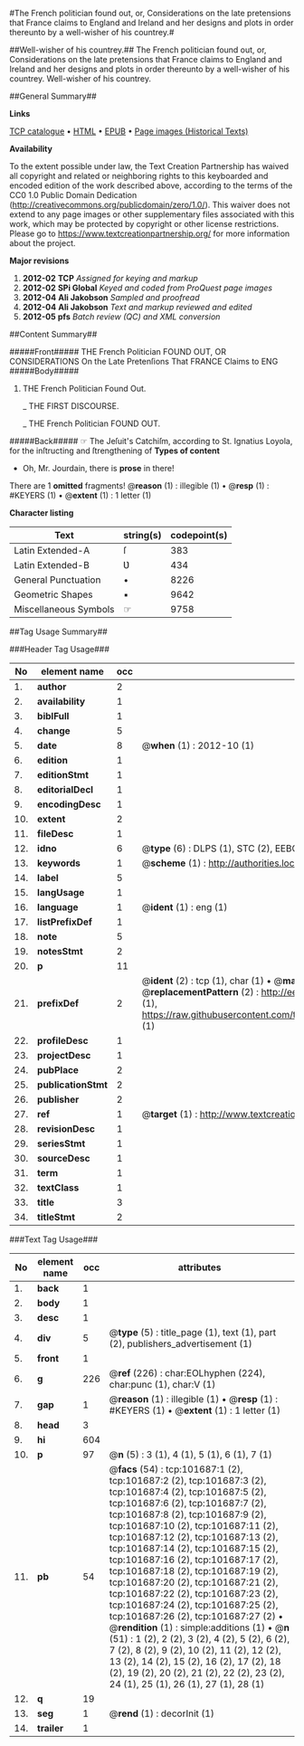 #The French politician found out, or, Considerations on the late pretensions that France claims to England and Ireland and her designs and plots in order thereunto by a well-wisher of his countrey.#

##Well-wisher of his countrey.##
The French politician found out, or, Considerations on the late pretensions that France claims to England and Ireland and her designs and plots in order thereunto by a well-wisher of his countrey.
Well-wisher of his countrey.

##General Summary##

**Links**

[TCP catalogue](http://www.ota.ox.ac.uk/tcp/)  • 
[HTML](http://tei.it.ox.ac.uk/tcp/Texts-HTML/free/A40/A40465.html)  • 
[EPUB](http://tei.it.ox.ac.uk/tcp/Texts-EPUB/free/A40/A40465.epub) • 
[Page images (Historical Texts)](https://historicaltexts.jisc.ac.uk/eebo-13743901e)

**Availability**

To the extent possible under law, the Text Creation Partnership has waived all copyright and related or neighboring rights to this keyboarded and encoded edition of the work described above, according to the terms of the CC0 1.0 Public Domain Dedication (http://creativecommons.org/publicdomain/zero/1.0/). This waiver does not extend to any page images or other supplementary files associated with this work, which may be protected by copyright or other license restrictions. Please go to https://www.textcreationpartnership.org/ for more information about the project.

**Major revisions**

1. __2012-02__ __TCP__ *Assigned for keying and markup*
1. __2012-02__ __SPi Global__ *Keyed and coded from ProQuest page images*
1. __2012-04__ __Ali Jakobson__ *Sampled and proofread*
1. __2012-04__ __Ali Jakobson__ *Text and markup reviewed and edited*
1. __2012-05__ __pfs__ *Batch review (QC) and XML conversion*

##Content Summary##

#####Front#####
THE French Politician FOUND OUT, OR CONSIDERATIONS On the Late Pretenſions That FRANCE Claims to ENG
#####Body#####

1. THE French Politician Found Out.

    _ THE FIRST DISCOURSE.

    _ THE French Politician FOUND OUT.

#####Back#####
☞ The Jeſuit's Catchiſm, according to St. Ignatius Loyola, for the inſtructing and ſtrengthening of 
**Types of content**

  * Oh, Mr. Jourdain, there is **prose** in there!

There are 1 **omitted** fragments! 
 @__reason__ (1) : illegible (1)  •  @__resp__ (1) : #KEYERS (1)  •  @__extent__ (1) : 1 letter (1)

**Character listing**


|Text|string(s)|codepoint(s)|
|---|---|---|
|Latin Extended-A|ſ|383|
|Latin Extended-B|Ʋ|434|
|General Punctuation|•|8226|
|Geometric Shapes|▪|9642|
|Miscellaneous Symbols|☞|9758|

##Tag Usage Summary##

###Header Tag Usage###

|No|element name|occ|attributes|
|---|---|---|---|
|1.|__author__|2||
|2.|__availability__|1||
|3.|__biblFull__|1||
|4.|__change__|5||
|5.|__date__|8| @__when__ (1) : 2012-10 (1)|
|6.|__edition__|1||
|7.|__editionStmt__|1||
|8.|__editorialDecl__|1||
|9.|__encodingDesc__|1||
|10.|__extent__|2||
|11.|__fileDesc__|1||
|12.|__idno__|6| @__type__ (6) : DLPS (1), STC (2), EEBO-CITATION (1), OCLC (1), VID (1)|
|13.|__keywords__|1| @__scheme__ (1) : http://authorities.loc.gov/ (1)|
|14.|__label__|5||
|15.|__langUsage__|1||
|16.|__language__|1| @__ident__ (1) : eng (1)|
|17.|__listPrefixDef__|1||
|18.|__note__|5||
|19.|__notesStmt__|2||
|20.|__p__|11||
|21.|__prefixDef__|2| @__ident__ (2) : tcp (1), char (1)  •  @__matchPattern__ (2) : ([0-9\-]+):([0-9IVX]+) (1), (.+) (1)  •  @__replacementPattern__ (2) : http://eebo.chadwyck.com/downloadtiff?vid=$1&page=$2 (1), https://raw.githubusercontent.com/textcreationpartnership/Texts/master/tcpchars.xml#$1 (1)|
|22.|__profileDesc__|1||
|23.|__projectDesc__|1||
|24.|__pubPlace__|2||
|25.|__publicationStmt__|2||
|26.|__publisher__|2||
|27.|__ref__|1| @__target__ (1) : http://www.textcreationpartnership.org/docs/. (1)|
|28.|__revisionDesc__|1||
|29.|__seriesStmt__|1||
|30.|__sourceDesc__|1||
|31.|__term__|1||
|32.|__textClass__|1||
|33.|__title__|3||
|34.|__titleStmt__|2||


###Text Tag Usage###

|No|element name|occ|attributes|
|---|---|---|---|
|1.|__back__|1||
|2.|__body__|1||
|3.|__desc__|1||
|4.|__div__|5| @__type__ (5) : title_page (1), text (1), part (2), publishers_advertisement (1)|
|5.|__front__|1||
|6.|__g__|226| @__ref__ (226) : char:EOLhyphen (224), char:punc (1), char:V (1)|
|7.|__gap__|1| @__reason__ (1) : illegible (1)  •  @__resp__ (1) : #KEYERS (1)  •  @__extent__ (1) : 1 letter (1)|
|8.|__head__|3||
|9.|__hi__|604||
|10.|__p__|97| @__n__ (5) : 3 (1), 4 (1), 5 (1), 6 (1), 7 (1)|
|11.|__pb__|54| @__facs__ (54) : tcp:101687:1 (2), tcp:101687:2 (2), tcp:101687:3 (2), tcp:101687:4 (2), tcp:101687:5 (2), tcp:101687:6 (2), tcp:101687:7 (2), tcp:101687:8 (2), tcp:101687:9 (2), tcp:101687:10 (2), tcp:101687:11 (2), tcp:101687:12 (2), tcp:101687:13 (2), tcp:101687:14 (2), tcp:101687:15 (2), tcp:101687:16 (2), tcp:101687:17 (2), tcp:101687:18 (2), tcp:101687:19 (2), tcp:101687:20 (2), tcp:101687:21 (2), tcp:101687:22 (2), tcp:101687:23 (2), tcp:101687:24 (2), tcp:101687:25 (2), tcp:101687:26 (2), tcp:101687:27 (2)  •  @__rendition__ (1) : simple:additions (1)  •  @__n__ (51) : 1 (2), 2 (2), 3 (2), 4 (2), 5 (2), 6 (2), 7 (2), 8 (2), 9 (2), 10 (2), 11 (2), 12 (2), 13 (2), 14 (2), 15 (2), 16 (2), 17 (2), 18 (2), 19 (2), 20 (2), 21 (2), 22 (2), 23 (2), 24 (1), 25 (1), 26 (1), 27 (1), 28 (1)|
|12.|__q__|19||
|13.|__seg__|1| @__rend__ (1) : decorInit (1)|
|14.|__trailer__|1||
